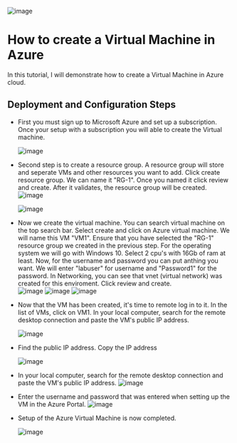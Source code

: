 ![image](https://github.com/AntIT-1/Creating-VM/assets/141161539/a66b6e77-0c17-4f6d-8fea-81304c3beadc)



<h1>How to create a Virtual Machine in Azure </h1>
In this tutorial, I will demonstrate how to create a Virtual Machine in Azure cloud.<br />


<h2>Deployment and Configuration Steps</h2>

- First you must sign up to Microsoft Azure and set up a subscription. Once your setup with a subscription you will able to create the Virtual machine.
  
  ![image](https://github.com/AntIT-1/Creating-VM/assets/141161539/e02f85cd-619b-482a-8a7c-2e444558b869)
 
- Second step is to create a resource group. A resource group will store and seperate VMs and other resources you want to add. Click create resource group. We can name it "RG-1". Once you named it click review and create. After it validates, the resource group will be created. 
  ![image](https://github.com/AntIT-1/Creating-VM/assets/141161539/4ca0f03b-39f9-4aa3-b604-84a465bc7934)

  ![image](https://github.com/AntIT-1/Creating-VM/assets/141161539/75c06045-b498-48d5-9486-8cca76b83a5f)

- Now we create the virtual machine. You can search virtual machine on the top search bar. Select create and click on Azure virtual machine. We will name this VM "VM1". Ensure that you have selected the "RG-1" resource group we created in the previous step. For the operating system we will go with Windows 10. Select 2 cpu's with 16Gb of ram at least. Now, for the username and password you can put anthing you want. We will enter "labuser" for username and "Password1" for the password. In Networking, you can see that vnet (virtual network) was created for this enviroment. Click review and create.  
  ![image](https://github.com/AntIT-1/Creating-VM/assets/141161539/19863f09-e44b-4d7d-bc23-38514010ff55)
  ![image](https://github.com/AntIT-1/Creating-VM/assets/141161539/7f2f5a67-3841-4222-85fb-9793539a50e9)
  ![image](https://github.com/AntIT-1/Creating-VM/assets/141161539/55b7db94-07ed-469c-aed8-03579125aeab)
  


  

- Now that the VM has been created, it's time to remote log in to it. In the list of VMs, click on VM1. In your local computer, search for the remote desktop connection and paste the VM's public IP address. 

  ![image](https://github.com/AntIT-1/Creating-VM/assets/141161539/8f8214ec-43d2-403d-aa44-2e58becb890d)
- Find the public IP address. Copy the IP address
  
  ![image](https://github.com/AntIT-1/Creating-VM/assets/141161539/16fe094c-ea18-4542-b223-9c2e5907ef3d)
- In your local computer, search for the remote desktop connection and paste the VM's public IP address. 
  ![image](https://github.com/AntIT-1/Creating-VM/assets/141161539/b9b2b8c6-79c7-45d1-897c-1fe933948a2b)
- Enter the username and password that was entered when setting up the VM in the Azure Portal.
  ![image](https://github.com/AntIT-1/Creating-VM/assets/141161539/2e2033d2-db24-4cbd-a65a-61abe3f82775)
  
- Setup of the Azure Virtual Machine is now completed.

  ![image](https://github.com/AntIT-1/Creating-VM/assets/141161539/8a7fc551-86b5-4cbf-92ec-30063b48cacd)






